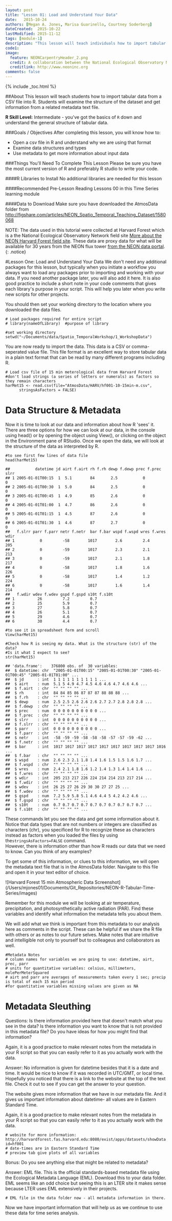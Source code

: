 ```yaml
---
layout: post
title: "Lesson 01: Load and Understand Your Data"
date:   2015-10-24
authors: [Megan A. Jones, Marisa Guarinello, Courtney Soderberg]
dateCreated:  2015-10-22
lastModified: 2015-11-12
tags: [module-1]
description: "This lesson will teach individuals how to import tabular data from a CSV file into R. Students will examine the structure of the dataset and get information from a related metadata text file."
code1: 
image:
  feature: NEONCarpentryHeader_2.png
  credit: A collaboration between the National Ecological Observatory Network (NEON) and Data Carpentry
  creditlink: http://www.neoninc.org
comments: false
---
```


{% include _toc.html %}


##About
This lesson will teach students how to import tabular data from a CSV file into
R. Students will examine the structure of the dataset and get information from a
related metadata text file.

<div id="objectives" markdown="1">

**R Skill Level:** Intermediate - you've got the basics of `R` down and 
understand the general structure of tabular data.

###Goals / Objectives
After completing this lesson, you will know how to:

 * Open a csv file in R and understand why we are using that format
 * Examine data structures and types
 * Use metadata to get more information about input data


###Things You'll Need To Complete This Lesson
Please be sure you have the most current version of R and preferably
R studio to write your code.

####R Libraries to Install
No additional libraries are needed for this lesson

####Recommended Pre-Lesson Reading
Lessons 00 in this Time Series learning module

####Data to Download
Make sure you have downloaded the AtmosData folder from
http://figshare.com/articles/NEON_Spatio_Temporal_Teaching_Dataset/1580068

</div>

NOTE: The data used in this tutorial were collected at Harvard Forest which is
a the National Ecological Observatory Network field site <a href="http://www.neoninc.org/science-design/field-sites/harvard-forest" target="_blank">
More about the NEON Harvard Forest field site</a>. These data are proxy data for what will be
available for 30 years from the NEON flux tower [from the NEON data portal](http://data.neoninc.org/ "NEON data").
{: .notice}


#Lesson One: Load and Understand Your Data
We don't need any additional packages for this lesson, but typically when you 
initiate a workflow you always want to load any packages prior to importing and
working with your data. If you need another package later, you will also add it
here. It is also good practice to include a short note in your code comments 
that gives each library's purpose in your script. This will help you later when
you write new scripts for other projects.

You should then set your working directory to the location where you
downloaded the data files.


    # Load packages required for entire script
    # library(nameOfLibrary)  #purpose of library
    
    #set working directory
    setwd("~/Documents/data/Spatio_TemporalWorkshop/1_WorkshopData")

You are now ready to import the data.  This data is a CSV or comma-seperated
value file.  This file format is an excellent way to store tabular data in a
plain text format that can be read by many different programs including R.  

    # Load csv file of 15 min meterological data from Harvard Forest
    #don't load strings (a series of letters or numerals) as factors so they remain characters
    harMet15 <- read.csv(file="AtmosData/HARV/hf001-10-15min-m.csv",
          stringsAsFactors = FALSE)

# Data Structure & Metadata
Now it is time to look at our data and information about how R 'sees' it.
There are three options for how we can look at our data, in the console using 
head() or by opening the object using View(), or clicking on the object in the 
Environment pane of RStudio. Once we open the data, we will look at the 
structure of the data as interpreted by R.


    #to see first few lines of data file
    head(harMet15)

    ##           datetime jd airt f.airt rh f.rh dewp f.dewp prec f.prec slrr
    ## 1 2005-01-01T00:15  1  5.1        84       2.5           0           0
    ## 2 2005-01-01T00:30  1  5.0        84       2.5           0           0
    ## 3 2005-01-01T00:45  1  4.9        85       2.6           0           0
    ## 4 2005-01-01T01:00  1  4.7        86       2.6           0           0
    ## 5 2005-01-01T01:15  1  4.5        87       2.6           0           0
    ## 6 2005-01-01T01:30  1  4.6        87       2.7           0           0
    ##   f.slrr parr f.parr netr f.netr  bar f.bar wspd f.wspd wres f.wres wdir
    ## 1           0         -58        1017        2.6         2.4         205
    ## 2           0         -59        1017        2.3         2.1         213
    ## 3           0         -59        1017        2.1         1.8         217
    ## 4           0         -58        1017        1.8         1.6         226
    ## 5           0         -58        1017        1.4         1.2         224
    ## 6           0         -58        1017        1.6         1.4         214
    ##   f.wdir wdev f.wdev gspd f.gspd s10t f.s10t
    ## 1          26         7.2         0.7       
    ## 2          25         5.9         0.7       
    ## 3          27         5.8         0.7       
    ## 4          26         5.1         0.7       
    ## 5          29         4.6         0.7       
    ## 6          30         4.4         0.7

    #to see it in spreadsheet form and scroll
    View(harMet15)
    
    #Check how R is seeing my data. What is the structure (str) of the data? 
    #Is it what I expect to see?  
    str(harMet15)

    ## 'data.frame':	376800 obs. of  30 variables:
    ##  $ datetime: chr  "2005-01-01T00:15" "2005-01-01T00:30" "2005-01-01T00:45" "2005-01-01T01:00" ...
    ##  $ jd      : int  1 1 1 1 1 1 1 1 1 1 ...
    ##  $ airt    : num  5.1 5 4.9 4.7 4.5 4.6 4.6 4.7 4.6 4.6 ...
    ##  $ f.airt  : chr  "" "" "" "" ...
    ##  $ rh      : int  84 84 85 86 87 87 87 88 88 88 ...
    ##  $ f.rh    : chr  "" "" "" "" ...
    ##  $ dewp    : num  2.5 2.5 2.6 2.6 2.6 2.7 2.7 2.8 2.8 2.8 ...
    ##  $ f.dewp  : chr  "" "" "" "" ...
    ##  $ prec    : num  0 0 0 0 0 0 0 0 0 0 ...
    ##  $ f.prec  : chr  "" "" "" "" ...
    ##  $ slrr    : int  0 0 0 0 0 0 0 0 0 0 ...
    ##  $ f.slrr  : chr  "" "" "" "" ...
    ##  $ parr    : int  0 0 0 0 0 0 0 0 0 0 ...
    ##  $ f.parr  : chr  "" "" "" "" ...
    ##  $ netr    : int  -58 -59 -59 -58 -58 -58 -57 -57 -59 -62 ...
    ##  $ f.netr  : chr  "" "" "" "" ...
    ##  $ bar     : int  1017 1017 1017 1017 1017 1017 1017 1017 1017 1016 ...
    ##  $ f.bar   : chr  "" "" "" "" ...
    ##  $ wspd    : num  2.6 2.3 2.1 1.8 1.4 1.6 1.5 1.5 1.6 1.7 ...
    ##  $ f.wspd  : chr  "" "" "" "" ...
    ##  $ wres    : num  2.4 2.1 1.8 1.6 1.2 1.4 1.3 1.4 1.4 1.6 ...
    ##  $ f.wres  : chr  "" "" "" "" ...
    ##  $ wdir    : int  205 213 217 226 224 214 214 213 217 214 ...
    ##  $ f.wdir  : chr  "" "" "" "" ...
    ##  $ wdev    : int  26 25 27 26 29 30 30 27 27 25 ...
    ##  $ f.wdev  : chr  "" "" "" "" ...
    ##  $ gspd    : num  7.2 5.9 5.8 5.1 4.6 4.4 5 4.2 4.2 4.6 ...
    ##  $ f.gspd  : chr  "" "" "" "" ...
    ##  $ s10t    : num  0.7 0.7 0.7 0.7 0.7 0.7 0.7 0.7 0.7 0.7 ...
    ##  $ f.s10t  : chr  "" "" "" "" ...

These commands let you see the data and get some information about it. Notice
that data types that are not numbers or integers are classified as characters 
(chr), you specificed for R to recognize these as characters instead as factors
when you loaded the files by using the`stringsAsFactors=FALSE` command.  
However, there is information other than how R reads our data that we need to 
know. Can you think of any examples? 

To get some of this information, or clues to this information, we will open the
metadata text file that is in the AtmosData folder. Navigate to this file and 
open it in your text editor of choice.

![Harvard Forest 15 min Atmospheric Data Screenshot] (/Users/mjones01/Documents/Git_Repositories/NEON-R-Tabular-Time-Series/images)

Remember for this module we will be looking at air temperature, precipitation, 
and photosynthetically active radiation (PAR). Find these variables and 
identify what information the metadata tells you about them. 

We will add what we think is important from this metadata to our analysis here as 
comments in the script. These can be helpful if we share the R file with others or as 
notes to our future selves. Make notes that are intuitive and intelligible not only to 
yourself but to colleageus and collaborators as well.


    #Metadata Notes
    # column names for variables we are going to use: datetime, airt, prec, parr 
    # units for quantitative variables: celsius, millimeters, molePerMeterSquared
    # airt and parr are averages of measurements taken every 1 sec; precip is total of each 15 min period 
    #for quantitative variables missing values are given as NA

# Metadata Sleuthing
Questions: Is there information provided here that doesn't match what you see in
the data? Is there information you want to know that is not provided in this 
metadata file? Do you have ideas for how you might find that information?

Again, it is a good practice to make relevant notes from the metadata in your R
script so that you can easily refer to it as you actually work with the data.

Answer: No information is given for datetime besides that it is a date and time. It would be 
nice to know if it was recorded in UTC/GMT, or local time. Hopefully you noticed
that there is a link to the website at the top of the text file. Check it out to see if you can 
get the answer to your question.

The website gives more information that we have in our metadata file. And it 
gives us important information about datetime- all values are in Eastern Standard Time.

Again, it is a good practice to make relevant notes from the metadata in your R 
script so that you can easily refer to it as you actually work with the data.


    # website for more information: http://harvardforest.fas.harvard.edu:8080/exist/apps/datasets/showData.html?id=hf001
    # date-times are in Eastern Standard Time
    # preview tab give plots of all variables

Bonus: Do you see anything else that might be related to metadata? 

Answer: EML file. This is the official standards-based metadata file using the 
Ecological Metadata Language (EML). Download this to your data folder. EML seems like an odd choice
but seeing this is an LTER site it makes sense because LTER uses EML extensively
in their projects.


    # EML file in the data folder now - all metadata information in there.

Now we have important information that will help us as we continue to use these
data for time series analysis.
